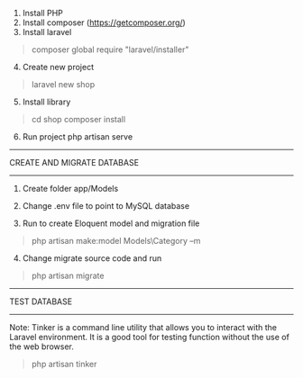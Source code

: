 1. Install PHP
2. Install composer (https://getcomposer.org/)
3. Install laravel
>composer global require "laravel/installer"

4. Create new project
>laravel new shop

5. Install library
>cd shop
>composer install

6. Run project
php artisan serve


*******************************************************
CREATE AND MIGRATE DATABASE
*******************************************************
1. Create folder app/Models

2. Change .env file to point to MySQL database

3. Run to create Eloquent model and migration file
>php artisan make:model Models\Category –m

4. Change migrate source code and run
>php artisan migrate

*******************************************************
TEST DATABASE
*******************************************************
Note:
Tinker is a command line utility that allows you to interact with the Laravel environment. It is a good tool for testing function without the use of the web browser.
>php artisan tinker
